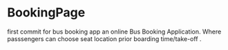 # BookingPage
first commit for bus booking app
an online Bus Booking Application. Where passsengers can choose seat location prior boarding time/take-off .
